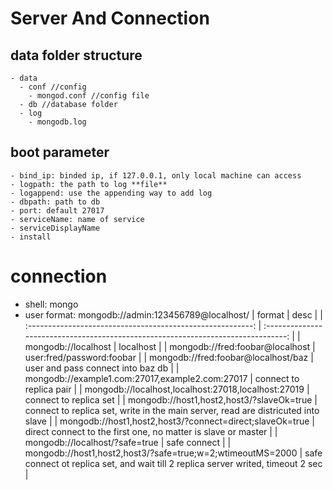 # Server And Connection 
## data folder structure
    - data 
      - conf //config 
        - mongod.conf //config file
      - db //database folder
      - log
        - mongodb.log
## boot parameter 
    - bind_ip: binded ip, if 127.0.0.1, only local machine can access
    - logpath: the path to log **file**
    - logappend: use the appending way to add log
    - dbpath: path to db
    - port: default 27017
    - serviceName: name of service
    - serviceDisplayName
    - install

# connection
 - shell: mongo
 - user format: mongodb://admin:123456789@localhost/ 
 |                           format                           |                                       desc                                        |
 | :--------------------------------------------------------: | :-------------------------------------------------------------------------------: |
 |                    mongodb://localhost                     |                                     localhost                                     |
 |              mongodb://fred:foobar@localhost               |                             user:fred/password:foobar                             |
 |            mongodb://fred:foobar@localhost/baz             |                         user and pass connect into baz db                         |
 |      mongodb://example1.com:27017,example2.com:27017       |                              connect to replica pair                              |
 |    mongodb://localhost,localhost:27018,localhost:27019     |                              connect to replica set                               |
 |         mongodb://host1,host2,host3/?slaveOk=true          | connect to replica set, write in the main server, read are districuted into slave |
 |  mongodb://host1,host2,host3/?connect=direct;slaveOk=true  |           direct connect to the first one, no matter is slave or master           |
 |               mongodb://localhost/?safe=true               |                                   safe connect                                    |
 | mongodb://host1,host2,host3/?safe=true;w=2;wtimeoutMS=2000 | safe connect ot replica set, and wait till 2 replica server writed, timeout 2 sec |
